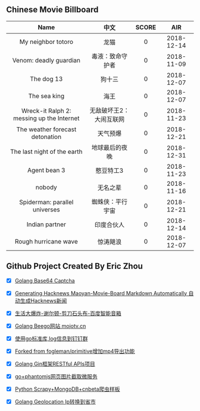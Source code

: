 ## Chinese Movie Billboard
|   Name          | 中文           | SCORE   |  AIR|
|:-------------:|:-------------:| :-----:|:-----:|
|My neighbor totoro | 龙猫 |0| 2018-12-14|
|Venom: deadly guardian | 毒液：致命守护者 |0| 2018-11-09|
|The dog 13 | 狗十三 |0| 2018-12-07|
|The sea king | 海王 |0| 2018-12-07|
|Wreck-it Ralph 2: messing up the Internet | 无敌破坏王2：大闹互联网 |0| 2018-11-23|
|The weather forecast detonation | 天气预爆 |0| 2018-12-21|
|The last night of the earth | 地球最后的夜晚 |0| 2018-12-31|
|Agent bean 3 | 憨豆特工3 |0| 2018-11-23|
|nobody | 无名之辈 |0| 2018-11-16|
|Spiderman: parallel universes | 蜘蛛侠：平行宇宙 |0| 2018-12-21|
|Indian partner | 印度合伙人 |0| 2018-12-14|
|Rough hurricane wave | 惊涛飓浪 |0| 2018-12-07|


## Github Project Created By Eric Zhou

- [x] [Golang Base64 Captcha](https://github.com/mojocn/base64Captcha)
- [x] [Generating Hacknews Maoyan-Movie-Board Markdown Automatically 自动生成Hacknews新闻](https://github.com/dejavuzhou/md-genie)
- [x] [生活大爆炸-谢尔顿-剪刀石头布-百度智能音箱](https://github.com/mojocn/dueros-bang-game)
- [x] [Golang Beego网站 mojotv.cn](https://github.com/mojocn/www.mojotv.cn)
- [x] [使用go标准库,log信息到钉钉群](https://github.com/mojocn/dooger)
- [x] [Forked from fogleman/primitive增加mp4导出功能](https://github.com/mojocn/primitive)
- [x] [Golang Gin框架RESTful APIs项目](https://github.com/JJJJJJJerk/ezier-golang-web-api-framework)
- [x] [go+phantomjs网页图片截取微服务](https://github.com/mojocn/screen_shot)
- [x] [Python Scrapy+MongoDB+cnbeta爬虫样板](https://github.com/mojocn/scrapy_mongodb_boilerplate_cnbeta)
- [x] [Golang Geolocation Ip转换到省市](https://github.com/mojocn/ip2location)





